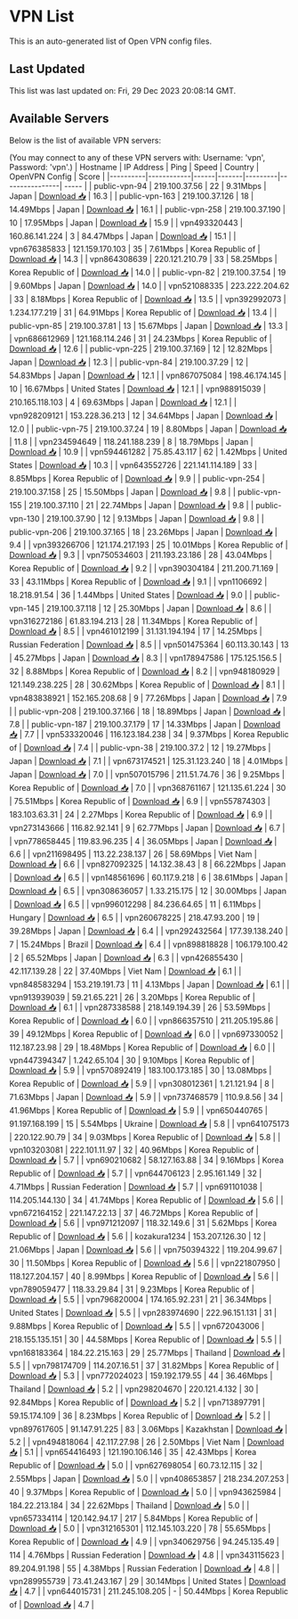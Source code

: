 # VPN List

This is an auto-generated list of Open VPN config files.

## Last Updated

This list was last updated on: Fri, 29 Dec 2023 20:08:14 GMT.

## Available Servers

Below is the list of available VPN servers:

(You may connect to any of these VPN servers with: Username: 'vpn', Password: 'vpn'.)
| Hostname | IP Address | Ping | Speed | Country | OpenVPN Config | Score |
|----------|------------|------|-------|---------|----------------| ----- |
| public-vpn-94 | 219.100.37.56 | 22 | 9.31Mbps | Japan | [Download 📥](./configs/server_0_JP.ovpn) | 16.3 |
| public-vpn-163 | 219.100.37.126 | 18 | 14.49Mbps | Japan | [Download 📥](./configs/server_1_JP.ovpn) | 16.1 |
| public-vpn-258 | 219.100.37.190 | 10 | 17.95Mbps | Japan | [Download 📥](./configs/server_2_JP.ovpn) | 15.9 |
| vpn493320443 | 160.86.141.224 | 3 | 84.47Mbps | Japan | [Download 📥](./configs/server_3_JP.ovpn) | 15.1 |
| vpn676385833 | 121.159.170.103 | 35 | 7.61Mbps | Korea Republic of | [Download 📥](./configs/server_4_KR.ovpn) | 14.3 |
| vpn864308639 | 220.121.210.79 | 33 | 58.25Mbps | Korea Republic of | [Download 📥](./configs/server_5_KR.ovpn) | 14.0 |
| public-vpn-82 | 219.100.37.54 | 19 | 9.60Mbps | Japan | [Download 📥](./configs/server_6_JP.ovpn) | 14.0 |
| vpn521088335 | 223.222.204.62 | 33 | 8.18Mbps | Korea Republic of | [Download 📥](./configs/server_7_KR.ovpn) | 13.5 |
| vpn392992073 | 1.234.177.219 | 31 | 64.91Mbps | Korea Republic of | [Download 📥](./configs/server_8_KR.ovpn) | 13.4 |
| public-vpn-85 | 219.100.37.81 | 13 | 15.67Mbps | Japan | [Download 📥](./configs/server_9_JP.ovpn) | 13.3 |
| vpn686612969 | 121.168.114.246 | 31 | 24.23Mbps | Korea Republic of | [Download 📥](./configs/server_10_KR.ovpn) | 12.6 |
| public-vpn-225 | 219.100.37.169 | 12 | 12.82Mbps | Japan | [Download 📥](./configs/server_11_JP.ovpn) | 12.3 |
| public-vpn-84 | 219.100.37.29 | 12 | 54.83Mbps | Japan | [Download 📥](./configs/server_12_JP.ovpn) | 12.1 |
| vpn867075084 | 198.46.174.145 | 10 | 16.67Mbps | United States | [Download 📥](./configs/server_13_US.ovpn) | 12.1 |
| vpn988915039 | 210.165.118.103 | 4 | 69.63Mbps | Japan | [Download 📥](./configs/server_14_JP.ovpn) | 12.1 |
| vpn928209121 | 153.228.36.213 | 12 | 34.64Mbps | Japan | [Download 📥](./configs/server_15_JP.ovpn) | 12.0 |
| public-vpn-75 | 219.100.37.24 | 19 | 8.80Mbps | Japan | [Download 📥](./configs/server_16_JP.ovpn) | 11.8 |
| vpn234594649 | 118.241.188.239 | 8 | 18.79Mbps | Japan | [Download 📥](./configs/server_17_JP.ovpn) | 10.9 |
| vpn594461282 | 75.85.43.117 | 62 | 1.42Mbps | United States | [Download 📥](./configs/server_18_US.ovpn) | 10.3 |
| vpn643552726 | 221.141.114.189 | 33 | 8.85Mbps | Korea Republic of | [Download 📥](./configs/server_19_KR.ovpn) | 9.9 |
| public-vpn-254 | 219.100.37.158 | 25 | 15.50Mbps | Japan | [Download 📥](./configs/server_20_JP.ovpn) | 9.8 |
| public-vpn-155 | 219.100.37.110 | 21 | 22.74Mbps | Japan | [Download 📥](./configs/server_21_JP.ovpn) | 9.8 |
| public-vpn-130 | 219.100.37.90 | 12 | 9.13Mbps | Japan | [Download 📥](./configs/server_22_JP.ovpn) | 9.8 |
| public-vpn-206 | 219.100.37.165 | 18 | 23.26Mbps | Japan | [Download 📥](./configs/server_23_JP.ovpn) | 9.4 |
| vpn393266706 | 121.174.217.193 | 25 | 10.01Mbps | Korea Republic of | [Download 📥](./configs/server_24_KR.ovpn) | 9.3 |
| vpn750534603 | 211.193.23.186 | 28 | 43.04Mbps | Korea Republic of | [Download 📥](./configs/server_25_KR.ovpn) | 9.2 |
| vpn390304184 | 211.200.71.169 | 33 | 43.11Mbps | Korea Republic of | [Download 📥](./configs/server_26_KR.ovpn) | 9.1 |
| vpn1106692 | 18.218.91.54 | 36 | 1.44Mbps | United States | [Download 📥](./configs/server_27_US.ovpn) | 9.0 |
| public-vpn-145 | 219.100.37.118 | 12 | 25.30Mbps | Japan | [Download 📥](./configs/server_28_JP.ovpn) | 8.6 |
| vpn316272186 | 61.83.194.213 | 28 | 11.34Mbps | Korea Republic of | [Download 📥](./configs/server_29_KR.ovpn) | 8.5 |
| vpn461012199 | 31.131.194.194 | 17 | 14.25Mbps | Russian Federation | [Download 📥](./configs/server_30_RU.ovpn) | 8.5 |
| vpn501475364 | 60.113.30.143 | 13 | 45.27Mbps | Japan | [Download 📥](./configs/server_31_JP.ovpn) | 8.3 |
| vpn178947586 | 175.125.156.5 | 32 | 8.88Mbps | Korea Republic of | [Download 📥](./configs/server_32_KR.ovpn) | 8.2 |
| vpn948180929 | 121.149.238.225 | 28 | 30.62Mbps | Korea Republic of | [Download 📥](./configs/server_33_KR.ovpn) | 8.1 |
| vpn483838921 | 152.165.208.68 | 9 | 77.26Mbps | Japan | [Download 📥](./configs/server_34_JP.ovpn) | 7.9 |
| public-vpn-208 | 219.100.37.166 | 18 | 18.89Mbps | Japan | [Download 📥](./configs/server_35_JP.ovpn) | 7.8 |
| public-vpn-187 | 219.100.37.179 | 17 | 14.33Mbps | Japan | [Download 📥](./configs/server_36_JP.ovpn) | 7.7 |
| vpn533320046 | 116.123.184.238 | 34 | 9.37Mbps | Korea Republic of | [Download 📥](./configs/server_37_KR.ovpn) | 7.4 |
| public-vpn-38 | 219.100.37.2 | 12 | 19.27Mbps | Japan | [Download 📥](./configs/server_38_JP.ovpn) | 7.1 |
| vpn673174521 | 125.31.123.240 | 18 | 4.01Mbps | Japan | [Download 📥](./configs/server_39_JP.ovpn) | 7.0 |
| vpn507015796 | 211.51.74.76 | 36 | 9.25Mbps | Korea Republic of | [Download 📥](./configs/server_40_KR.ovpn) | 7.0 |
| vpn368761167 | 121.135.61.224 | 30 | 75.51Mbps | Korea Republic of | [Download 📥](./configs/server_41_KR.ovpn) | 6.9 |
| vpn557874303 | 183.103.63.31 | 24 | 2.27Mbps | Korea Republic of | [Download 📥](./configs/server_42_KR.ovpn) | 6.9 |
| vpn273143666 | 116.82.92.141 | 9 | 62.77Mbps | Japan | [Download 📥](./configs/server_43_JP.ovpn) | 6.7 |
| vpn778658445 | 119.83.96.235 | 4 | 36.05Mbps | Japan | [Download 📥](./configs/server_44_JP.ovpn) | 6.6 |
| vpn211698495 | 113.22.238.137 | 26 | 58.69Mbps | Viet Nam | [Download 📥](./configs/server_45_VN.ovpn) | 6.6 |
| vpn827092325 | 14.132.38.43 | 8 | 66.22Mbps | Japan | [Download 📥](./configs/server_46_JP.ovpn) | 6.5 |
| vpn148561696 | 60.117.9.218 | 6 | 38.61Mbps | Japan | [Download 📥](./configs/server_47_JP.ovpn) | 6.5 |
| vpn308636057 | 1.33.215.175 | 12 | 30.00Mbps | Japan | [Download 📥](./configs/server_48_JP.ovpn) | 6.5 |
| vpn996012298 | 84.236.64.65 | 11 | 6.11Mbps | Hungary | [Download 📥](./configs/server_49_HU.ovpn) | 6.5 |
| vpn260678225 | 218.47.93.200 | 19 | 39.28Mbps | Japan | [Download 📥](./configs/server_50_JP.ovpn) | 6.4 |
| vpn292432564 | 177.39.138.240 | 7 | 15.24Mbps | Brazil | [Download 📥](./configs/server_51_BR.ovpn) | 6.4 |
| vpn898818828 | 106.179.100.42 | 2 | 65.52Mbps | Japan | [Download 📥](./configs/server_52_JP.ovpn) | 6.3 |
| vpn426855430 | 42.117.139.28 | 22 | 37.40Mbps | Viet Nam | [Download 📥](./configs/server_53_VN.ovpn) | 6.1 |
| vpn848583294 | 153.219.191.73 | 11 | 4.13Mbps | Japan | [Download 📥](./configs/server_54_JP.ovpn) | 6.1 |
| vpn913939039 | 59.21.65.221 | 26 | 3.20Mbps | Korea Republic of | [Download 📥](./configs/server_55_KR.ovpn) | 6.1 |
| vpn287338588 | 218.149.194.39 | 26 | 53.59Mbps | Korea Republic of | [Download 📥](./configs/server_56_KR.ovpn) | 6.0 |
| vpn866357510 | 211.205.195.86 | 39 | 49.12Mbps | Korea Republic of | [Download 📥](./configs/server_57_KR.ovpn) | 6.0 |
| vpn697330052 | 112.187.23.98 | 29 | 18.48Mbps | Korea Republic of | [Download 📥](./configs/server_58_KR.ovpn) | 6.0 |
| vpn447394347 | 1.242.65.104 | 30 | 9.10Mbps | Korea Republic of | [Download 📥](./configs/server_59_KR.ovpn) | 5.9 |
| vpn570892419 | 183.100.173.185 | 30 | 13.08Mbps | Korea Republic of | [Download 📥](./configs/server_60_KR.ovpn) | 5.9 |
| vpn308012361 | 1.21.121.94 | 8 | 71.63Mbps | Japan | [Download 📥](./configs/server_61_JP.ovpn) | 5.9 |
| vpn737468579 | 110.9.8.56 | 34 | 41.96Mbps | Korea Republic of | [Download 📥](./configs/server_62_KR.ovpn) | 5.9 |
| vpn650440765 | 91.197.168.199 | 15 | 5.54Mbps | Ukraine | [Download 📥](./configs/server_63_UA.ovpn) | 5.8 |
| vpn641075173 | 220.122.90.79 | 34 | 9.03Mbps | Korea Republic of | [Download 📥](./configs/server_64_KR.ovpn) | 5.8 |
| vpn103203081 | 222.101.11.97 | 32 | 40.96Mbps | Korea Republic of | [Download 📥](./configs/server_65_KR.ovpn) | 5.7 |
| vpn690210682 | 58.127.163.88 | 34 | 9.16Mbps | Korea Republic of | [Download 📥](./configs/server_66_KR.ovpn) | 5.7 |
| vpn644706123 | 2.95.161.149 | 32 | 4.71Mbps | Russian Federation | [Download 📥](./configs/server_67_RU.ovpn) | 5.7 |
| vpn691101038 | 114.205.144.130 | 34 | 41.74Mbps | Korea Republic of | [Download 📥](./configs/server_68_KR.ovpn) | 5.6 |
| vpn672164152 | 221.147.22.13 | 37 | 46.72Mbps | Korea Republic of | [Download 📥](./configs/server_69_KR.ovpn) | 5.6 |
| vpn971212097 | 118.32.149.6 | 31 | 5.62Mbps | Korea Republic of | [Download 📥](./configs/server_70_KR.ovpn) | 5.6 |
| kozakura1234 | 153.207.126.30 | 12 | 21.06Mbps | Japan | [Download 📥](./configs/server_71_JP.ovpn) | 5.6 |
| vpn750394322 | 119.204.99.67 | 30 | 11.50Mbps | Korea Republic of | [Download 📥](./configs/server_72_KR.ovpn) | 5.6 |
| vpn221807950 | 118.127.204.157 | 40 | 8.99Mbps | Korea Republic of | [Download 📥](./configs/server_73_KR.ovpn) | 5.6 |
| vpn789059477 | 118.33.29.84 | 31 | 9.23Mbps | Korea Republic of | [Download 📥](./configs/server_74_KR.ovpn) | 5.5 |
| vpn796820004 | 174.165.92.231 | 21 | 36.34Mbps | United States | [Download 📥](./configs/server_75_US.ovpn) | 5.5 |
| vpn283974690 | 222.96.151.131 | 31 | 9.88Mbps | Korea Republic of | [Download 📥](./configs/server_76_KR.ovpn) | 5.5 |
| vpn672043006 | 218.155.135.151 | 30 | 44.58Mbps | Korea Republic of | [Download 📥](./configs/server_77_KR.ovpn) | 5.5 |
| vpn168183364 | 184.22.215.163 | 29 | 25.77Mbps | Thailand | [Download 📥](./configs/server_78_TH.ovpn) | 5.5 |
| vpn798174709 | 114.207.16.51 | 37 | 31.82Mbps | Korea Republic of | [Download 📥](./configs/server_79_KR.ovpn) | 5.3 |
| vpn772024023 | 159.192.179.55 | 44 | 36.46Mbps | Thailand | [Download 📥](./configs/server_80_TH.ovpn) | 5.2 |
| vpn298204670 | 220.121.4.132 | 30 | 92.84Mbps | Korea Republic of | [Download 📥](./configs/server_81_KR.ovpn) | 5.2 |
| vpn713897791 | 59.15.174.109 | 36 | 8.23Mbps | Korea Republic of | [Download 📥](./configs/server_82_KR.ovpn) | 5.2 |
| vpn897617605 | 91.147.91.225 | 83 | 3.06Mbps | Kazakhstan | [Download 📥](./configs/server_83_KZ.ovpn) | 5.2 |
| vpn494818064 | 42.117.27.98 | 26 | 2.50Mbps | Viet Nam | [Download 📥](./configs/server_84_VN.ovpn) | 5.1 |
| vpn654416493 | 121.190.106.146 | 35 | 42.43Mbps | Korea Republic of | [Download 📥](./configs/server_85_KR.ovpn) | 5.0 |
| vpn627698054 | 60.73.12.115 | 32 | 2.55Mbps | Japan | [Download 📥](./configs/server_86_JP.ovpn) | 5.0 |
| vpn408653857 | 218.234.207.253 | 40 | 9.37Mbps | Korea Republic of | [Download 📥](./configs/server_87_KR.ovpn) | 5.0 |
| vpn943625984 | 184.22.213.184 | 34 | 22.62Mbps | Thailand | [Download 📥](./configs/server_88_TH.ovpn) | 5.0 |
| vpn657334114 | 120.142.94.17 | 217 | 5.84Mbps | Korea Republic of | [Download 📥](./configs/server_89_KR.ovpn) | 5.0 |
| vpn312165301 | 112.145.103.220 | 78 | 55.65Mbps | Korea Republic of | [Download 📥](./configs/server_90_KR.ovpn) | 4.9 |
| vpn340629756 | 94.245.135.49 | 114 | 4.76Mbps | Russian Federation | [Download 📥](./configs/server_91_RU.ovpn) | 4.8 |
| vpn343115623 | 89.204.91.198 | 55 | 4.38Mbps | Russian Federation | [Download 📥](./configs/server_92_RU.ovpn) | 4.8 |
| vpn289955739 | 73.41.243.167 | 29 | 30.14Mbps | United States | [Download 📥](./configs/server_93_US.ovpn) | 4.7 |
| vpn644015731 | 211.245.108.205 | - | 50.44Mbps | Korea Republic of | [Download 📥](./configs/server_94_KR.ovpn) | 4.7 |
